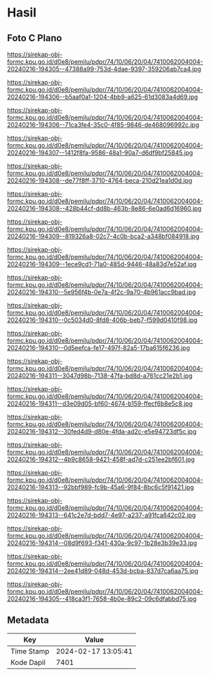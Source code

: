 # Hasil

## Foto C Plano

https://sirekap-obj-formc.kpu.go.id/d0e8/pemilu/pdpr/74/10/06/20/04/7410062004004-20240216-194305--47388a99-753d-4dae-9397-359206ab7ca4.jpg

https://sirekap-obj-formc.kpu.go.id/d0e8/pemilu/pdpr/74/10/06/20/04/7410062004004-20240216-194306--b5aaf0a1-1204-4bb9-a625-61d3083a4d69.jpg

https://sirekap-obj-formc.kpu.go.id/d0e8/pemilu/pdpr/74/10/06/20/04/7410062004004-20240216-194306--71ca3fe4-35c0-4f85-9846-de468096992c.jpg

https://sirekap-obj-formc.kpu.go.id/d0e8/pemilu/pdpr/74/10/06/20/04/7410062004004-20240216-194307--1412f8fa-9586-48a1-90a7-d6df9bf25845.jpg

https://sirekap-obj-formc.kpu.go.id/d0e8/pemilu/pdpr/74/10/06/20/04/7410062004004-20240216-194308--de77f8ff-3710-4764-beca-210d21ea1d0d.jpg

https://sirekap-obj-formc.kpu.go.id/d0e8/pemilu/pdpr/74/10/06/20/04/7410062004004-20240216-194308--428b44cf-dd8b-463b-8e86-6e0ad6d16960.jpg

https://sirekap-obj-formc.kpu.go.id/d0e8/pemilu/pdpr/74/10/06/20/04/7410062004004-20240216-194309--819326a8-02c7-4c0b-bca2-a348bf084918.jpg

https://sirekap-obj-formc.kpu.go.id/d0e8/pemilu/pdpr/74/10/06/20/04/7410062004004-20240216-194309--1ece9cd1-71a0-485d-9446-48a83d7e52af.jpg

https://sirekap-obj-formc.kpu.go.id/d0e8/pemilu/pdpr/74/10/06/20/04/7410062004004-20240216-194310--5e956f4b-0e7a-4f2c-9a70-4b961acc9bad.jpg

https://sirekap-obj-formc.kpu.go.id/d0e8/pemilu/pdpr/74/10/06/20/04/7410062004004-20240216-194310--0c5034d0-8fd8-406b-beb7-f599d0410f98.jpg

https://sirekap-obj-formc.kpu.go.id/d0e8/pemilu/pdpr/74/10/06/20/04/7410062004004-20240216-194310--0d5eefca-fe17-497f-82a5-17ba615f6236.jpg

https://sirekap-obj-formc.kpu.go.id/d0e8/pemilu/pdpr/74/10/06/20/04/7410062004004-20240216-194311--3047d98b-7138-47fa-bd8d-a761cc21e2b1.jpg

https://sirekap-obj-formc.kpu.go.id/d0e8/pemilu/pdpr/74/10/06/20/04/7410062004004-20240216-194311--d3e09d05-bf60-4674-b159-ffecf6b8e5c8.jpg

https://sirekap-obj-formc.kpu.go.id/d0e8/pemilu/pdpr/74/10/06/20/04/7410062004004-20240216-194312--30fed4d9-d80e-4fda-ad2c-e5e94723df5c.jpg

https://sirekap-obj-formc.kpu.go.id/d0e8/pemilu/pdpr/74/10/06/20/04/7410062004004-20240216-194312--4b9c8658-9421-458f-ad7d-c251ee2bf601.jpg

https://sirekap-obj-formc.kpu.go.id/d0e8/pemilu/pdpr/74/10/06/20/04/7410062004004-20240216-194313--92bbf989-fc9b-45a6-9f84-8bc6c5f91421.jpg

https://sirekap-obj-formc.kpu.go.id/d0e8/pemilu/pdpr/74/10/06/20/04/7410062004004-20240216-194313--641c2e7d-bdd7-4e97-a237-a91fca842c02.jpg

https://sirekap-obj-formc.kpu.go.id/d0e8/pemilu/pdpr/74/10/06/20/04/7410062004004-20240216-194314--08d9f693-f341-430a-9c97-1b28e3b39e33.jpg

https://sirekap-obj-formc.kpu.go.id/d0e8/pemilu/pdpr/74/10/06/20/04/7410062004004-20240216-194314--2ee41d89-048d-453d-bcba-837d7ca6aa75.jpg

https://sirekap-obj-formc.kpu.go.id/d0e8/pemilu/pdpr/74/10/06/20/04/7410062004004-20240216-194305--418ca3f1-7658-4b0e-89c2-09c6dfabbd75.jpg


## Metadata

| Key        | Value               |
| ---------- | ------------------- |
| Time Stamp | 2024-02-17 13:05:41 |
| Kode Dapil | 7401                |



